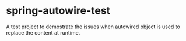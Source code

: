 # spring-autowire-test

A test project to demostrate the issues when autowired object is used to replace the content at runtime.
